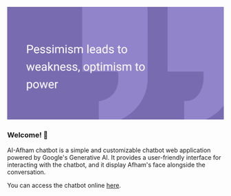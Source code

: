 ![Alt Text](Designer.png)

### Welcome! 👋

AI-Afham chatbot is a simple and customizable chatbot web application powered by Google's Generative AI. It provides a user-friendly interface for interacting with the chatbot, and it display Afham's face alongside the conversation.

You can access the chatbot online [here](https://ai-afham.netlify.app/).
